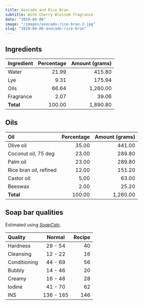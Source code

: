 ```yaml
---
title: Avocado and Rice Bran
subtitle: With Cherry Blossom fragrance
date: "2019-04-06"
image: "/images/avocado-rice-bran-2.jpg"
slug: "2019-04-06-avocado-rice-bran"
---
```


## Ingredients

| Ingredient | Percentage | Amount (grams) |
|:-----------|-----------:|---------------:|
| Water      |      21.99 |         415.80 |
| Lye        |       9.31 |         175.94 |
| Oils       |      66.64 |       1,260.00 |
| Fragrance  |       2.07 |          39.06 |
| **Total**  |     100.00 |       1,890.80 |


## Oils

| Oil                    | Percentage | Amount (grams) |
|:-----------------------|-----------:|---------------:|
| Olive oil              |      35.00 |         441.00 |
| Coconut oil, 75 deg    |      23.00 |         289.80 |
| Palm oil               |      23.00 |         289.80 |
| Rice bran oil, refined |      12.00 |         151.20 |
| Castor oil             |       5.00 |          63.00 |
| Beeswax                |       2.00 |          25.20 |
| **Total**              |     100.00 |       1,260.00 |


## Soap bar qualities

Estimated using [_SoapCalc_](http://soapcalc.net).

| Quality      |   Normal  |    Recipe   |
|:------------ |:---------:|------------:|
| Hardness     |  29 - 54  |          40 |
| Cleansing    |  12 - 22  |          16 |
| Conditioning |  44 - 69  |          56 |
| Bubbly       |  14 - 46  |          20 |
| Creamy       |  16 - 48  |          28 |
| Iodine       |  41 - 70  |          62 |
| INS          | 136 - 165 |         146 |
